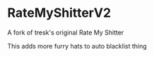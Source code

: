 # RateMyShitterV2
A fork of tresk's original Rate My Shitter

This adds more furry hats to auto blacklist thing
